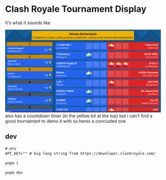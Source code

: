 # Clash Royale Tournament Display

it's what it sounds like

![](preview.png)
also has a countdown timer (in the yellow bit at the top) but i can't find a good tournament to demo it with so heres a concluded one

## dev

```
#.env
API_KEY="" # big long string from https://developer.clashroyale.com/
```

`pnpm i`

`pnpm dev`

